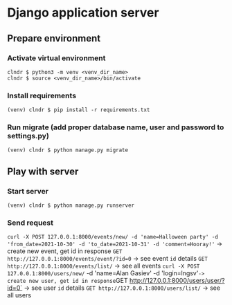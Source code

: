 # Django application server

## Prepare environment

### Activate virtual environment
```
clndr $ python3 -m venv <venv_dir_name>
clndr $ source <venv_dir_name>/bin/activate
```

### Install requirements
`(venv) clndr $ pip install -r requirements.txt`

### Run migrate (add proper database name, user and password to settings.py)
`(venv) clndr $ python manage.py migrate`

## Play with server

### Start server
`(venv) clndr $ python manage.py runserver`

### Send request
`curl -X POST 127.0.0.1:8000/events/new/ -d 'name=Halloween party' -d 'from_date=2021-10-30' -d 'to_date=2021-10-31' -d 'comment=Hooray!'` -> create new event, get id in response
`GET http://127.0.0.1:8000/events/event/?id=0` -> see event `id` details
`GET http://127.0.0.1:8000/events/list/` -> see all events
`curl -X POST 127.0.0.1:8000/users/new/` -d 'name=Alan Gasiev' -d 'login=lngsv'` -> create new user, get id in response
`GET http://127.0.0.1:8000/users/user/?id=0` -> see user `id` details
`GET http://127.0.0.1:8000/users/list/` -> see all users

